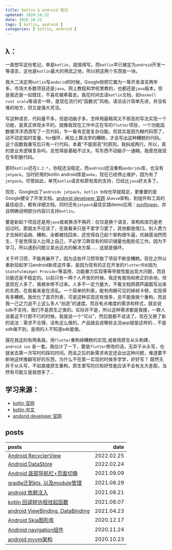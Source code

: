 ```yaml
---
title: kotlin & android 笔记
updated: 2020.10.22
date: 2020.10.22
tags: [ kotlin, android ]
categories: [ kotlin, android ]
--- 
```


## λ：

一直想写这份笔记。单是`kotlin`，就值得写。而`kotlin`早已被定为`android`开发一等语言，这也是`kotlin`最大的用武之地，所以把这两个东西放一块。

我大二决定用`kotlin`写`andorid`的时候，Google刚把它置为一等开发语言两年多，市场大多数项目还是`java`，网上教程和学校里教的，也都还是`java`版本。但是我还是一如既往，不喜欢被牵着走。我花时间去读`kotlin`文档，如`haskell rust scala`等语言一样，是现在流行的“函数式”风格。语法设计简单先进，并没有难的地方，但又是强大灵活。

写这种语言，代码量不多，但是动脑子多，怎样用最精简又不邪恶的写法实现一个功能，是真正体现水平的。就像我现在工作中正在写的`flutter`项目，一个功能函数被洋洋洒洒写了一页代码，乍一看肯定是复杂功能。但其实是因为糊代码惯了，动不动定临时变量、for循环，再加上算法学的糟糕，才会写出这种糟糕的代码。这个函数我重写后只有一行代码，本着“不能邪恶”的原则，我拆成两行。所以，真的是业务逻辑复杂吗，总觉得是基础不过关。写东西不动脑子一通糊。我感觉我现在专职删代码。

那时`kotlin`还在`1.2.*`，协程还没稳定。而`android`还没重构`andoridx`库，也没有`jetpack`。当时好用的kotlin android库是`anko`，现在已经停止维护，因为有了`jetpack`。尽管如此，单凭`kotlin`语言和原有库的支持，已经比`java`好太多了。

现在，Google出了`androidx jetpack`，`kotlin 协程`也早就稳定，更重要的是Google健全了开发文档。[andorid developer 官网](https://developer.android.google.cn/?hl=zh-cn) 从`mvvm`架构，到组件和工具的最佳组合，都有详细文档。同时还有`jetpack`最佳实践demo应用：[sunflower](https://github.com/android/sunflower)。并且明确说明部分内容只支持`kotlin`。

要是新起个项目还是用`java`或者换汤不换药：仅仅是换个语言，架构和库仍是老旧过时。那就太不应该了，在我看来只是不爱学习罢了，其他都是借口。别人费力才去掉的诟病、糟粕，全都被找回来，还觉得自己起个架构很牛逼，优越感油然而生，于是觉得没人比得上自己，不必学习靠现有的知识储量也能胜任工作。因为不学习，所以遇到问题又拿出远古的解决方案……  这就是循环。

关于坏习惯，不能再展开了。因为这些坏习惯导致了项目不断变糟糕。现在之所以重新拾起学习android新库这件事，是因为现有的正在开发的`flutter项目`因为`StatefulWidget Provider`等滥用、功能暴力实现等等导致性能出现大问题，而且功能还是不稳定的。以前只有一两个人开发的时候，我还有救场和修正的余地，但是现在人多了，我根本修不过来。人多不一定力量大，不看文档照葫芦画瓢写出来的东西，在我看来是在添乱。一个简单的列表，能有肉眼可见的掉帧卡顿，实现得有多糟糕。我优化了首页列表，可是这种实现还有很多，总不能我挨个重构，而且我一己之力追不上这么多人“创造”的速度。而且有点难度的需求和样式，就会说sdk不支持，我们不是原生之类的。实际并不是，所以这种需求都是我接，一群人说着这不行那不行的时候，我就说一个“可以”，然后就都不说话了。现在又换了新的说法：需求不合理，没有这么做的。产品就会说哪些主流app就是这样的… 不是sdk做不到，是用的人不知道sdk能做。

摆在我这的有两条路，用`flutter`重构掉糟糕的实现,或者用原生从头构建，`android ios` 各一套。我估计了一下，要是`flutter`修改的话，无异于从头写，也就省去第一次写时的踩坑时间。而且之后的新需求肯定还会出这种问题，难道要不断地这样推翻写好的东西，为什么不在第一实现的时候多学学，好好写？ 既然无异于从头写，不如直接原生重构，原生里写的烂和好性能应该不会有太大差距，当然有可能又是我想多了…

## 学习来源：
- [kotlin 官网](https://kotlinlang.org/)
- [kotlin 中文](https://www.kotlincn.net/)
- [andorid developer 官网](https://developer.android.google.cn/?hl=zh-cn)

                
## posts

|posts|date|
|:-|-:|
|[Android RecyclerView](android_recyclerview.md)|2022.02.25|
|[Android DataStore](android_datastore.md)|2022.02.24|
|[Android 底部导航栏+页面切换](android_bottom_navigation.md)|2021.09.09|
|[gradle迁到kts, 以及module管理](gradle_kts_and_module.md)|2021.08.29|
|[android 依赖注入](android_依赖注入.md)|2021.08.21|
|[kotlin 回调转协程挂起函数](kotlin_回调转协程挂起函数.md)|2021.08.07|
|[android ViewBinding, DataBinding](viewbinding_databinding.md)|2021.04.23|
|[Android Skia图形库](android_skia.md)|2020.12.17|
|[Android navigation组件](android_navigation.md)|2020.11.24|
|[android mvvm架构](android_mvvm.md)|2020.10.23|
